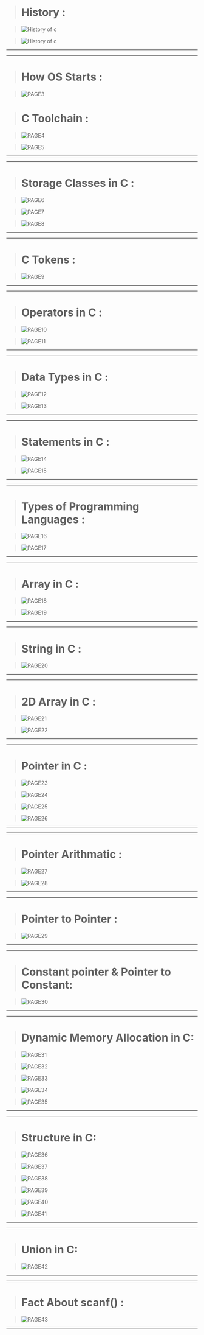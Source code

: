 > # History : <a name="history_of_c"></a>

> ![History of c](./PAGES/PAGE_1.jpg)

> ![History of c](./PAGES/PAGE_2.jpg)

---
---

> # How OS Starts : <a name="how_os_starts"></a>

> ![PAGE3](./PAGES/PAGE_3.jpg)

> # C Toolchain : <a name="c_toolchain"></a>

> ![PAGE4](./PAGES/PAGE_4.jpg)

> ![PAGE5](./PAGES/PAGE_5.jpg)

---
---

> # Storage Classes in C : <a name="storage_classes"></a>

> ![PAGE6](./PAGES/PAGE_6.jpg)

> ![PAGE7](./PAGES/PAGE_7.jpg)

> ![PAGE8](./PAGES/PAGE_8.jpg)

---
---

> # C Tokens : <a name="c_tokens"></a>

> ![PAGE9](./PAGES/PAGE_9.jpg)

---
---

> # Operators in C : <a name="operators_in_c"></a>

> ![PAGE10](./PAGES/PAGE_10.jpg)

> ![PAGE11](./PAGES/PAGE_11.jpg)

---
---

> # Data Types in C : <a name="data_types_in_c"></a>

> ![PAGE12](./PAGES/PAGE_12.jpg)

> ![PAGE13](./PAGES/PAGE_13.jpg)

---
---

> # Statements in C : <a name="statements_in_c"></a>

> ![PAGE14](./PAGES/PAGE_14.jpg)

> ![PAGE15](./PAGES/PAGE_15.jpg)

---
---

> # Types of Programming Languages : <a name="types_of_programming_languages"></a>

> ![PAGE16](./PAGES/PAGE_16.jpg)

> ![PAGE17](./PAGES/PAGE_17.jpg)

---
---

> # Array in C : <a name="array_in_c"></a>

> ![PAGE18](./PAGES/PAGE_18.jpg)

> ![PAGE19](./PAGES/PAGE_19.jpg)

---
---

> # String in C : <a name="string_in_c"></a>

> ![PAGE20](./PAGES/PAGE_20.jpg)

---
---

> # 2D Array in C : <a name="2d_array_in_c"></a>

> ![PAGE21](./PAGES/PAGE_21.jpg)

> ![PAGE22](./PAGES/PAGE_22.jpg)

---
---

> # Pointer in C : <a name="pointer_in_c"></a>

> ![PAGE23](./PAGES/PAGE_23.jpg)

> ![PAGE24](./PAGES/PAGE_24.jpg)

> ![PAGE25](./PAGES/PAGE_25.jpg)

> ![PAGE26](./PAGES/PAGE_26.jpg)

---
---

> # Pointer Arithmatic : <a name="pointer_arithmatic"></a>

> ![PAGE27](./PAGES/PAGE_27.jpg)

> ![PAGE28](./PAGES/PAGE_28.jpg)

---
---

> # Pointer to Pointer : <a name="pointer_to_pointer"></a>

> ![PAGE29](./PAGES/PAGE_29.jpg)

---
---

> # Constant pointer & Pointer to Constant: <a name="constant_pointer"></a>

> ![PAGE30](./PAGES/PAGE_30.jpg)

---
---

> # Dynamic Memory Allocation in C: <a name="dma_in_c"></a>

> ![PAGE31](./PAGES/PAGE_31.jpg)

> ![PAGE32](./PAGES/PAGE_32.jpg)

> ![PAGE33](./PAGES/PAGE_33.jpg)

> ![PAGE34](./PAGES/PAGE_34.jpg)

> ![PAGE35](./PAGES/PAGE_35.jpg)

---
---

> # Structure in C: <a name="structure_in_c"></a>

> ![PAGE36](./PAGES/PAGE_36.jpg)

> ![PAGE37](./PAGES/PAGE_37.jpg)

> ![PAGE38](./PAGES/PAGE_38.jpg)

> ![PAGE39](./PAGES/PAGE_39.jpg)

> ![PAGE40](./PAGES/PAGE_40.jpg)

> ![PAGE41](./PAGES/PAGE_41.jpg)

---
---

> # Union in C: <a name="union_in_c"></a>

> ![PAGE42](./PAGES/PAGE_42.jpg)

---
---

> # Fact About scanf() : <a name="fact_about_scanf"></a>

> ![PAGE43](./PAGES/PAGE_43.jpg)

---
